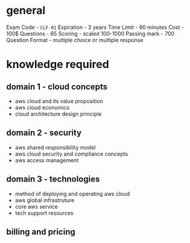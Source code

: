 # general

Exam Code - `CLF-01`
Expiration -  3 years
Time Limit -  90 minutes
Cost - 100$
Questions - 65 
Scoring - scaled 100-1000
Passing mark - 700
Question Format - multiple choice or multiple response


# knowledge required 

## domain 1 - cloud concepts

- aws cloud and its value proposition
- aws cloud economics
- cloud architecture design principle

## domain 2 - security

- aws shared responsibility model
- aws cloud security and compliance concepts
- aws access management

## domain 3 - technologies

- method of deploying and operating aws cloud
- aws global infrastruture
- core aws service
- tech support resources

## billing and pricing


